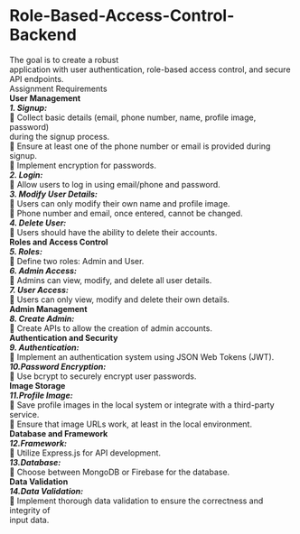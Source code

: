 # Role-Based-Access-Control-Backend  
  
The goal is to create a robust  
application with user authentication, role-based access control, and secure API endpoints.  
Assignment Requirements  
**User Management**  
***1. Signup:***  
 Collect basic details (email, phone number, name, profile image, password)  
during the signup process.  
 Ensure at least one of the phone number or email is provided during signup.  
 Implement encryption for passwords.  
***2. Login:***  
 Allow users to log in using email/phone and password.  
***3. Modify User Details:***  
 Users can only modify their own name and profile image.  
 Phone number and email, once entered, cannot be changed.  
***4. Delete User:***  
 Users should have the ability to delete their accounts.  
**Roles and Access Control**  
***5. Roles:***  
 Define two roles: Admin and User.  
***6. Admin Access:***  
 Admins can view, modify, and delete all user details.  
***7. User Access:***  
 Users can only view, modify and delete their own details.  
**Admin Management**  
***8. Create Admin:***  
 Create APIs to allow the creation of admin accounts.  
**Authentication and Security**  
***9. Authentication:***  
 Implement an authentication system using JSON Web Tokens (JWT).  
***10.Password Encryption:***  
 Use bcrypt to securely encrypt user passwords.  
**Image Storage**  
***11.Profile Image:***  
 Save profile images in the local system or integrate with a third-party service.  
 Ensure that image URLs work, at least in the local environment.  
**Database and Framework**  
***12.Framework:***  
 Utilize Express.js for API development.  
***13.Database:***  
 Choose between MongoDB or Firebase for the database.  
**Data Validation**  
***14.Data Validation:***  
 Implement thorough data validation to ensure the correctness and integrity of  
input data.  
